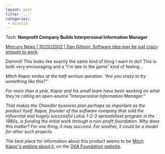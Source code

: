 ```yaml
---
layout: post
title: '...'
categories:
 - minutia
---
```


<i>Tech:</i> <b>Nonprofit Company Builds Interpersonal Information Manager</b>

<a href="http://www.siliconvalley.com/mld/siliconvalley/4327025.htm">Mercury News | 10/20/2002 | Dan Gillmor: Software idea may be just crazy enough to work</a>

Dammit! This looks like exactly the same kind of thing I want to do!! This is both very encouraging and a "I'm late to the game" kind of feeling...

<i>Mitch Kapor smiles at the half-serious question: "Are you crazy to try something like this?''

For more than a year, Kapor and his small team have been working on what they're calling an open-source "Interpersonal Information Manager.''

That makes the Chandler business plan perhaps as important as the product itself. Kapor, founder of the software company that sold the influential and hugely successful Lotus 1-2-3 spreadsheet program in the 1980s, is funding the initial work through a non-profit foundation. Why does this matter? For one thing, it may succeed. For another, it could be a model for other such projects.</i>

The best place for information about this product seems to be <a href="http://blogs.osafoundation.org/mitch/">Mitch Kapor's weblog about it</a>, on the <a href="http://www.osafoundation.org/index.htm">OSA Foundation website</a>.

